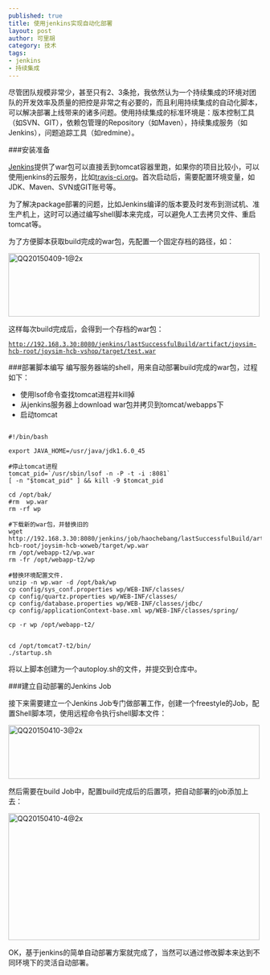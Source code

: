 ```yaml
---
published: true
title: 使用jenkins实现自动化部署
layout: post
author: 可里胡 
category: 技术
tags:
- jenkins
- 持续集成
---
```


尽管团队规模非常少，甚至只有2、3条抢，我依然认为一个持续集成的环境对团队的开发效率及质量的把控是非常之有必要的，而且利用持续集成的自动化脚本，可以解决部署上线带来的诸多问题。使用持续集成的标准环境是：版本控制工具（如SVN、GIT），依赖包管理的Repository（如Maven），持续集成服务（如Jenkins），问题追踪工具（如redmine）。

###安装准备

[Jenkins](https://jenkins-ci.org/)提供了war包可以直接丢到tomcat容器里跑，如果你的项目比较小，可以使用jenkins的云服务，比如[travis-ci.org](http://travis-ci.org)。首次启动后，需要配置环境变量，如JDK、Maven、SVN或GIT账号等。

为了解决package部署的问题，比如Jenkins编译的版本要及时发布到测试机、准生产机上，这时可以通过编写shell脚本来完成，可以避免人工去拷贝文件、重启tomcat等。

为了方便脚本获取build完成的war包，先配置一个固定存档的路径，如：

<img src="http://pic.yupoo.com/hzg139/Ez5wum6u/medium.jpg" alt="QQ20150409-1@2x" width="500" height="126" border="0" />

这样每次build完成后，会得到一个存档的war包：

<code>http://192.168.3.30:8080/jenkins/lastSuccessfulBuild/artifact/joysim-hcb-root/joysim-hcb-vshop/target/test.war</code>

###部署脚本编写
编写服务器端的shell，用来自动部署build完成的war包，过程如下：

+	使用lsof命令查找tomcat进程并kill掉
+	从jenkins服务器上download war包并拷贝到tomcat/webapps下
+	启动tomcat

<pre><code>
#!/bin/bash
 
export JAVA_HOME=/usr/java/jdk1.6.0_45

#停止tomcat进程 
tomcat_pid=`/usr/sbin/lsof -n -P -t -i :8081`
[ -n "$tomcat_pid" ] && kill -9 $tomcat_pid
 
cd /opt/bak/
#rm  wp.war
rm -rf wp

#下载新的war包，并替换旧的
wget http://192.168.3.30:8080/jenkins/job/haochebang/lastSuccessfulBuild/artifact/joysim-hcb-root/joysim-hcb-wxweb/target/wp.war
rm /opt/webapp-t2/wp.war
rm -fr /opt/webapp-t2/wp

#替换环境配置文件.
unzip -n wp.war -d /opt/bak/wp
cp config/sys_conf.properties wp/WEB-INF/classes/
cp config/quartz.properties wp/WEB-INF/classes/
cp config/database.properties wp/WEB-INF/classes/jdbc/
cp config/applicationContext-base.xml wp/WEB-INF/classes/spring/

cp -r wp /opt/webapp-t2/


cd /opt/tomcat7-t2/bin/
./startup.sh
</code></pre>

将以上脚本创建为一个autoploy.sh的文件，并提交到仓库中。

###建立自动部署的Jenkins Job

接下来需要建立一个Jenkins Job专门做部署工作，创建一个freestyle的Job，配置Shell脚本项，使用远程命令执行shell脚本文件：

<img src="http://pic.yupoo.com/hzg139/EzdhI683/medium.jpg" alt="QQ20150410-3@2x" width="500" height="107" border="0" />

然后需要在build Job中，配置build完成后的后置项，把自动部署的job添加上去：

<img src="http://pic.yupoo.com/hzg139/EzdlRckN/medium.jpg" alt="QQ20150410-4@2x" width="500" height="252" border="0" />

OK，基于jenkins的简单自动部署方案就完成了，当然可以通过修改脚本来达到不同环境下的灵活自动部署。

